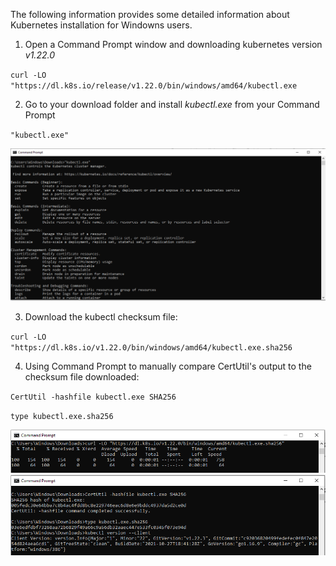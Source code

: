 The following information provides some detailed information about Kubernetes installation for Windowns users.

1. Open a Command Prompt window and downloading kubernetes version *v1.22.0*

``curl -LO "https://dl.k8s.io/release/v1.22.0/bin/windows/amd64/kubectl.exe``

2. Go to your download folder and install *kubectl.exe* from your Command Prompt

``"kubectl.exe"``

![kubectl-install](https://github.com/CarlosTheran/NautilusTutorial/blob/main/img/kubectl-install.PNG)

3. Download the kubectl checksum file:

``curl -LO "https://dl.k8s.io/v1.22.0/bin/windows/amd64/kubectl.exe.sha256``

4. Using Command Prompt to manually compare CertUtil's output to the checksum file downloaded:

``CertUtil -hashfile kubectl.exe SHA256``

``type kubectl.exe.sha256``

![kubectl-install](https://github.com/CarlosTheran/NautilusTutorial/blob/main/img/kubectl-sha.PNG)
![kubectl-type](https://github.com/CarlosTheran/NautilusTutorial/blob/main/img/kubectl-type.PNG)
